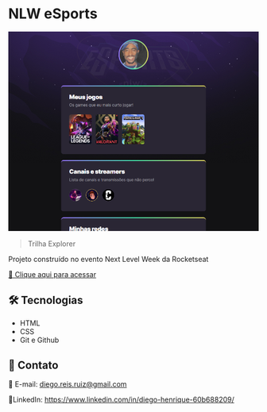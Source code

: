 # NLW eSports 

![preview](./.github/preview.png)

> Trilha Explorer

Projeto construído no evento Next Level Week da Rocketseat

[🔗 Clique aqui para acessar](https://diegodiaaz.github.io/nlw-trilha-explorer-2022)

## 🛠 Tecnologias

- HTML
- CSS
- Git e Github

## 📲 Contato

📩 E-mail: diego.reis.ruiz@gmail.com

💼LinkedIn: https://www.linkedin.com/in/diego-henrique-60b688209/
